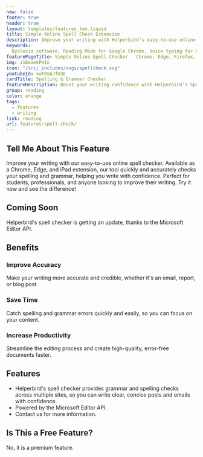 ```yaml
---
new: false
footer: true
header: true
layout: templates/features_two.liquid
title: Simple Online Spell Check Extension
description: Improve your writing with Helperbird's easy-to-use online spell checker. Available as a Chrome, Edge, and iPad extension, our tool quickly and accurately checks your spelling and grammar, helping you write with confidence. Perfect for students, professionals, and anyone looking to enhance their writing. Try it now and see the difference!
keywords:
  Dyslexia software, Reading Mode for Google Chrome, Voice typing for Chrome, Text to speech for Chrome, text reader, Immersive Reader, dyslexia fonts, accessibility software, dyslexia software, Helperbird for Edge, Helperbird for Firefox, Helperbird for Chrome, Opendyslexic for Chrome, OpenDyslexic
featurePageTitle: Simple Online Spell Checker - Chrome, Edge, Firefox, and iPad Extension
img: i1EeaekPHIo
icon: "/src/_includes/svgs/spellcheck.svg"
youtubeId: vwT8SAJfU3E
cardTitle: Spelling & Grammar Checker
featureDescription: Boost your writing confidence with Helperbird's Spelling & Grammar Checker. Available on Chrome, Edge, and iPad, our tool helps you polish your spelling and grammar effortlessly.
group: reading
color: orange
tags:
  - features
  - writing
link: reading
url: features/spell-check/
---
```


## Tell Me About This Feature

Improve your writing with our easy-to-use online spell checker. Available as a Chrome, Edge, and iPad extension, our tool quickly and accurately checks your spelling and grammar, helping you write with confidence. Perfect for students, professionals, and anyone looking to improve their writing. Try it now and see the difference!

## Coming Soon

Helperbird's spell checker is getting an update, thanks to the Microsoft Editor API.

## Benefits

### Improve Accuracy

Make your writing more accurate and credible, whether it's an email, report, or blog post.

### Save Time 
Catch spelling and grammar errors quickly and easily, so you can focus on your content.
### Increase Productivity 

Streamline the editing process and create high-quality, error-free documents faster.

## Features

- Helperbird's spell checker provides grammar and spelling checks across multiple sites, so you can write clear, concise posts and emails with confidence.
- Powered by the Microsoft Editor API.
- Contact us for more information.

## Is This a Free Feature?

No, it is a premium feature.
